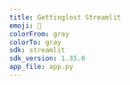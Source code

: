 ```yaml
---
title: Gettinglost Streamlit
emoji: 🏃
colorFrom: gray
colorTo: gray
sdk: streamlit
sdk_version: 1.35.0
app_file: app.py
---
```

